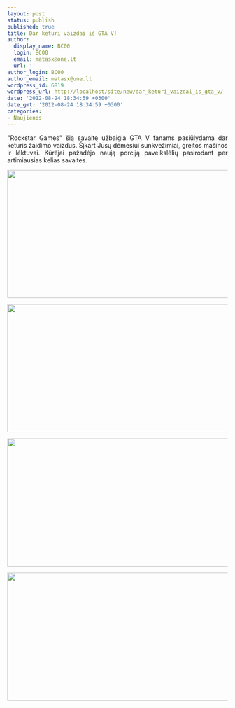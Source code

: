 ```yaml
---
layout: post
status: publish
published: true
title: Dar keturi vaizdai iš GTA V!
author:
  display_name: BC00
  login: BC00
  email: matasx@one.lt
  url: ''
author_login: BC00
author_email: matasx@one.lt
wordpress_id: 6819
wordpress_url: http://localhost/site/new/dar_keturi_vaizdai_is_gta_v/
date: '2012-08-24 18:34:59 +0300'
date_gmt: '2012-08-24 18:34:59 +0300'
categories:
- Naujienos
---
```

<p style="text-align: justify;">
	&quot;Rockstar Games&quot; &scaron;ią savaitę užbaigia GTA V fanams pasiūlydama dar keturis žaidimo vaizdus. &Scaron;įkart Jūsų dėmesiui sunkvežimiai, greitos ma&scaron;inos ir lėktuvai. Kūrėjai pažadėjo naują porciją paveikslėlių pasirodant per artimiausias kelias savaites.</p>
<p style="text-align: justify;">
	<a href="http://technews.lt/userfiles/gta1.jpg"><img alt="" src="http://technews.lt/userfiles/gta1.jpg" style="width: 520px; height: 293px;" /></a></p>
<p style="text-align: justify;">
	<a href="http://technews.lt/userfiles/gta2.jpg"><img alt="" src="http://technews.lt/userfiles/gta2.jpg" style="width: 520px; height: 293px;" /></a></p>
<p style="text-align: justify;">
	<a href="http://technews.lt/userfiles/gta3.jpg"><img alt="" src="http://technews.lt/userfiles/gta3.jpg" style="width: 520px; height: 293px;" /></a></p>
<p style="text-align: justify;">
	<a href="http://technews.lt/userfiles/gta4.jpg"><img alt="" src="http://technews.lt/userfiles/gta4.jpg" style="width: 520px; height: 293px;" /></a></p>
